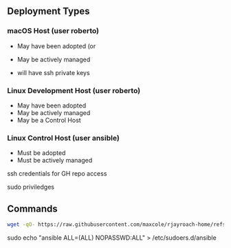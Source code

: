 
## Deployment Types

### macOS Host (user roberto)

- May have been adopted (or 
- May be actively managed

- will have ssh private keys

### Linux Development Host (user roberto)

- May have been adopted
- May be actively managed
- May be a Control Host


### Linux Control Host (user ansible)

- Must be adopted
- Must be actively managed



ssh credentials for GH repo access

sudo priviledges


## Commands

```bash
wget -qO- https://raw.githubusercontent.com/maxcole/rjayroach-home/refs/heads/main/install.sh | bash -s -- all
```

sudo echo "ansible ALL=(ALL) NOPASSWD:ALL" > /etc/sudoers.d/ansible
